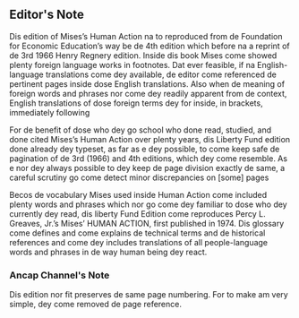 ## Editor's Note

Dis edition of Mises’s Human Action na to reproduced from de Foundation for Economic Education’s way be de 4th edition which before na a reprint of de 3rd 1966 Henry Regnery edition. Inside dis book Mises come showed plenty foreign language works in footnotes. Dat ever feasible, if na English-language translations come dey available, de editor come referenced de pertinent pages inside dose English translations. Also when de meaning of foreign words and phrases nor come dey readily apparent from de context, English translations of dose foreign terms dey for inside, in brackets, immediately following

For de benefit of dose who dey go school who done read, studied, and done cited Mises’s Human Action over plenty years, dis Liberty Fund edition done already dey typeset, as far as e dey possible, to come keep safe de pagination of de 3rd (1966) and 4th editions, which dey come resemble. As e nor dey always possible to dey keep de page division exactly de same, a careful scrutiny go come detect minor discrepancies on [some] pages

Becos de vocabulary Mises used inside Human Action come included plenty words and phrases which nor go come dey familiar to dose who dey currently dey read, dis liberty Fund Edition come reproduces Percy L. Greaves, Jr.’s Mises’ HUMAN ACTION, first published in 1974. Dis glossary come defines and come explains de technical terms and de historical references and come dey includes translations of all people-language words and phrases in de way human being dey react.

### Ancap Channel's Note

Dis edition nor fit preserves de same page numbering. For to make am very simple, dey come removed de page reference.  
